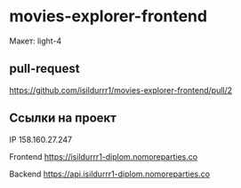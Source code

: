 # movies-explorer-frontend
Макет: light-4

## pull-request

https://github.com/isildurrr1/movies-explorer-frontend/pull/2

## Ссылки на проект

IP 158.160.27.247

Frontend https://isildurrr1-diplom.nomoreparties.co

Backend https://api.isildurrr1-diplom.nomoreparties.co